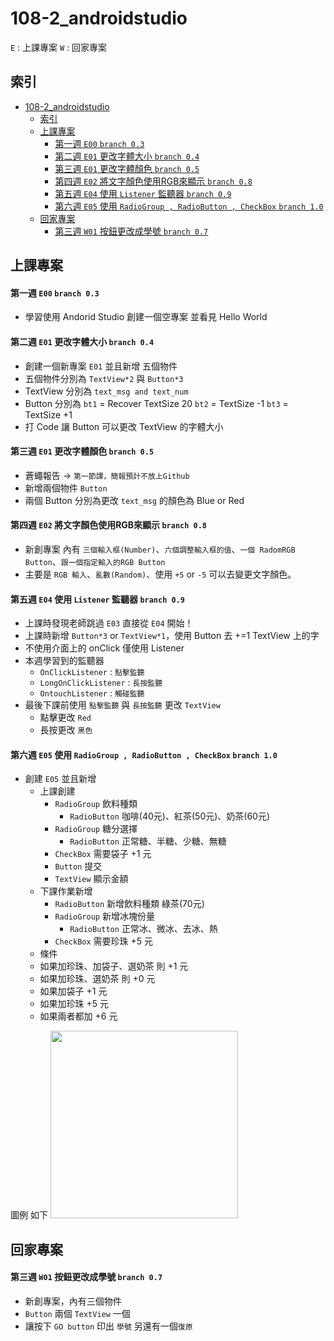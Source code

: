 # 108-2_androidstudio
```E``` : 上課專案
```W``` : 回家專案
## 索引
- [108-2_androidstudio](#108-2androidstudio)
  - [索引](#%e7%b4%a2%e5%bc%95)
  - [上課專案](#%e4%b8%8a%e8%aa%b2%e5%b0%88%e6%a1%88)
      - [第一週 ```E00``` ```branch 0.3```](#%e7%ac%ac%e4%b8%80%e9%80%b1-e00-branch-03)
      - [第二週 ```E01``` 更改字體大小 ```branch 0.4```](#%e7%ac%ac%e4%ba%8c%e9%80%b1-e01-%e6%9b%b4%e6%94%b9%e5%ad%97%e9%ab%94%e5%a4%a7%e5%b0%8f-branch-04)
      - [第三週 ```E01``` 更改字體顏色 ```branch 0.5```](#%e7%ac%ac%e4%b8%89%e9%80%b1-e01-%e6%9b%b4%e6%94%b9%e5%ad%97%e9%ab%94%e9%a1%8f%e8%89%b2-branch-05)
      - [第四週 ```E02``` 將文字顏色使用RGB來顯示 ```branch 0.8```](#%e7%ac%ac%e5%9b%9b%e9%80%b1-e02-%e5%b0%87%e6%96%87%e5%ad%97%e9%a1%8f%e8%89%b2%e4%bd%bf%e7%94%a8rgb%e4%be%86%e9%a1%af%e7%a4%ba-branch-08)
      - [第五週 ```E04``` 使用 ``` Listener ``` 監聽器 ```branch 0.9```](#%e7%ac%ac%e4%ba%94%e9%80%b1-e04-%e4%bd%bf%e7%94%a8-listener-%e7%9b%a3%e8%81%bd%e5%99%a8-branch-09)
      - [第六週 ```E05``` 使用 ```RadioGroup , RadioButton , CheckBox``` ```branch 1.0```](#%e7%ac%ac%e5%85%ad%e9%80%b1-e05-%e4%bd%bf%e7%94%a8-radiogroup--radiobutton--checkbox-branch-10)
  - [回家專案](#%e5%9b%9e%e5%ae%b6%e5%b0%88%e6%a1%88)
      - [第三週 ```W01```  按鈕更改成學號 ```branch 0.7```](#%e7%ac%ac%e4%b8%89%e9%80%b1-w01-%e6%8c%89%e9%88%95%e6%9b%b4%e6%94%b9%e6%88%90%e5%ad%b8%e8%99%9f-branch-07)


## 上課專案
#### 第一週 ```E00``` ```branch 0.3```
- 學習使用 Andorid Studio 創建一個空專案 並看見 Hello World
#### 第二週 ```E01``` 更改字體大小 ```branch 0.4```
- 創建一個新專案 ```E01``` 並且新增 五個物件
- 五個物件分別為 ```TextView*2``` 與 ```Button*3```
- TextView 分別為 
    ```text_msg and text_num```
- Button 分別為 
    ```bt1``` = Recover TextSize 20 
    ```bt2``` = TextSize -1 
    ```bt3``` = TextSize +1
- 打 Code 讓 Button 可以更改 TextView 的字體大小
#### 第三週 ```E01``` 更改字體顏色 ```branch 0.5```
- 蒼蠅報告 → ```第一節課，簡報預計不放上Github```
- 新增兩個物件 ```Button```
- 兩個 Button 分別為更改 ```text_msg``` 的顏色為 Blue or Red

#### 第四週 ```E02``` 將文字顏色使用RGB來顯示 ```branch 0.8```
- 新創專案 內有 ```三個輸入框(Number)```、```六個調整輸入框的值```、```一個 RadomRGB Button```、```跟一個指定輸入的RGB Button```
- 主要是 ```RGB 輸入```、```亂數(Random)```、使用 ```+5``` or ```-5``` 可以去變更文字顏色。

#### 第五週 ```E04``` 使用 ``` Listener ``` 監聽器 ```branch 0.9```
- 上課時發現老師跳過 ```E03``` 直接從 ```E04``` 開始！ 
- 上課時新增 ```Button*3``` or ```TextView*1```，使用 Button 去 +=1 TextView 上的字
- 不使用介面上的 onClick 僅使用 Listener
- 本週學習到的監聽器
  - ```OnClickListener``` : ```點擊監聽``` 
  - ```LongOnClickListener``` : ```長按監聽```
  - ```OntouchListener``` : ``` 觸碰監聽 ```   
- 最後下課前使用 ```點擊監聽``` 與 ```長按監聽``` 更改 ```TextView```  
  - 點擊更改 ```Red``` 
  - 長按更改 ```黑色```

#### 第六週 ```E05``` 使用 ```RadioGroup , RadioButton , CheckBox``` ```branch 1.0```
- 創建 ```E05``` 並且新增 
  - 上課創建
    - ```RadioGroup``` 飲料種類 
      - ```RadioButton``` 咖啡(40元)、紅茶(50元)、奶茶(60元) 
    - ```RadioGroup``` 糖分選擇 
      - ```RadioButton``` 正常糖、半糖、少糖、無糖 
    - ```CheckBox``` 需要袋子 +1 元 
    - ```Button``` 提交
    - ```TextView``` 顯示金額
  - 下課作業新增
    - ```RadioButton``` 新增飲料種類 綠茶(70元)
    - ```RadioGroup``` 新增冰塊份量
      - ```RadioButton``` 正常冰、微冰、去冰、熱
    - ```CheckBox``` 需要珍珠 +5 元
  - 條件
  - 如果加珍珠、加袋子、選奶茶 則 +1 元
  - 如果加珍珠、選奶茶 則 +0 元
  - 如果加袋子 +1 元
  - 如果加珍珠 +5 元
  - 如果兩者都加 +6 元

圖例 如下
<img src="img/E05_DrinkStore01.jpg" width="300px">

## 回家專案

#### 第三週 ```W01```  按鈕更改成學號 ```branch 0.7```
- 新創專案，內有三個物件
- ```Button``` 兩個 ```TextView``` 一個
- 讓按下 ```GO button``` 印出 ```學號``` 另還有一個```復原```
